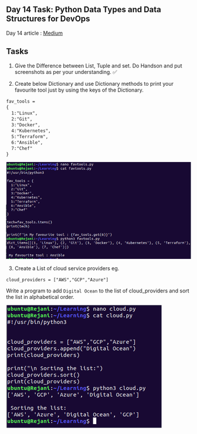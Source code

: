 ## Day 14 Task: Python Data Types and Data Structures for DevOps

Day 14 article : [Medium](https://medium.com/@rejani2906/day-14-python-data-types-and-data-structures-ccfa032815fa)

## Tasks
1. Give the Difference between List, Tuple and set. Do Handson and put screenshots as per your understanding. ✅


2. Create below Dictionary and use Dictionary methods to print your favourite tool just by using the keys of the Dictionary.
```
fav_tools = 
{ 
  1:"Linux", 
  2:"Git", 
  3:"Docker", 
  4:"Kubernetes", 
  5:"Terraform", 
  6:"Ansible", 
  7:"Chef"
}
```

![tool](/2023/day14/Screenshots/tools.png)

3. Create a List of cloud service providers
eg.
```
cloud_providers = ["AWS","GCP","Azure"]
```
Write a program to add `Digital Ocean` to the list of cloud_providers and sort the list in alphabetical order.



![cloud](/2023/day14/Screenshots/cloud.png)